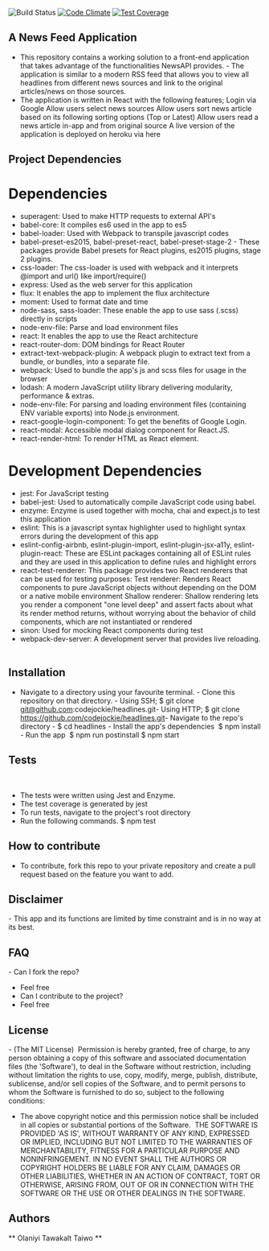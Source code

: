 ![Build Status](https://travis-ci.org/Tawakalt/d0-cp1-tawakalt.svg?branch=master)
[![Code Climate](https://codeclimate.com/github/Tawakalt/d0-cp1-tawakalt/badges/gpa.svg)](https://codeclimate.com/github/Tawakalt/d0-cp1-tawakalt)
[![Test Coverage](https://codeclimate.com/github/Tawakalt/d0-cp1-tawakalt/badges/coverage.svg)](https://codeclimate.com/github/Tawakalt/d0-cp1-tawakalt/coverage)
​
## A News Feed Application

- This repository contains a working solution to a front-end application that takes advantage of the functionalities NewsAPI provides. - The application is similar to a modern RSS feed that allows you to view all headlines from different news sources and link to the original articles/news on those sources. 
- The application is written in React with the following features;
  Login via Google
  Allow users select news sources
  Allow users sort news article based on its following sorting options (Top or Latest)
  Allow users read a news article in-app and from original source
  A live version of the application is deployed on heroku via here
​
## Project Dependencies

# Dependencies
- superagent: Used to make HTTP requests to external API's
- babel-core: It compiles es6 used in the app to es5
- babel-loader: Used with Webpack to transpile javascript codes
- babel-preset-es2015, babel-preset-react, babel-preset-stage-2 - These packages provide Babel presets for React plugins, es2015 plugins, stage 2 plugins.
- css-loader: The css-loader is used with webpack and it interprets @import and url() like import/require()
- express: Used as the web server for this application
- flux: It enables the app to implement the flux architecture
- moment: Used to format date and time
- node-sass, sass-loader: These enable the app to use sass (.scss) directly in scripts
- node-env-file: Parse and load environment files
- react: It enables the app to use the React architecture
- react-router-dom: DOM bindings for React Router
- extract-text-webpack-plugin: A webpack plugin to extract text from a bundle, or bundles, into a separate file.
- webpack: Used to bundle the app's js and scss files for usage in the browser
- lodash: A modern JavaScript utility library delivering modularity, performance & extras.
- node-env-file: For parsing and loading environment files (containing ENV variable exports) into Node.js environment.
- react-google-login-component: To get the benefits of Google Login.
- react-modal: Accessible modal dialog component for React.JS.
- react-render-html: To render HTML as React element.
​
# Development Dependencies
- jest: For JavaScript testing
- babel-jest: Used to automatically compile JavaScript code using babel.
- enzyme: Enzyme is used together with mocha, chai and expect.js to test this application
- eslint: This is a javascript syntax highlighter used to highlight syntax errors during the development of this app
- eslint-config-airbnb, eslint-plugin-import, eslint-plugin-jsx-a11y, eslint-plugin-react: These are ESLint packages containing all of ESLint rules and they are used in this application to define rules and highlight errors
- react-test-renderer: This package provides two React renderers that can be used for testing purposes:
 Test renderer: Renders React components to pure JavaScript objects without depending on the DOM or a native mobile environment
 Shallow renderer: Shallow rendering lets you render a component "one level deep" and assert facts about what its render method returns, without worrying about the behavior of child components, which are not instantiated or rendered
- sinon: Used for mocking React components during test
- webpack-dev-server: A development server that provides live reloading.
​
## Installation

- Navigate to a directory using your favourite terminal.
​- Clone this repository on that directory.
​- Using SSH; $ git clone git@github.com:codejockie/headlines.git
​- Using HTTP; $ git clone https://github.com/codejockie/headlines.git
​- Navigate to the repo's directory
​- $ cd headlines
​- Install the app's dependencies
​  $ npm install
​- Run the app
​  $ npm run postinstall
  $ npm start
​
## Tests
​
- The tests were written using Jest and Enzyme.
- The test coverage is generated by jest
- To run tests, navigate to the project's root directory
- Run the following commands.
  $ npm test
​
## How to contribute

- To contribute, fork this repo to your private repository and create a pull request based on the feature you want to add.
​
## Disclaimer

​- This app and its functions are limited by time constraint and is in no way at its best.
​
## FAQ

​- Can I fork the repo?
- Feel free
- Can I contribute to the project?
- Feel free

## License

​- (The MIT License)
​  Permission is hereby granted, free of charge, to any person obtaining a copy of this software and associated documentation files (the 'Software'), to deal in the Software without restriction, including without limitation the rights to use, copy, modify, merge, publish, distribute, sublicense, and/or sell copies of the Software, and to permit persons to whom the Software is furnished to do so, subject to the following conditions:
​
- The above copyright notice and this permission notice shall be included in all copies or substantial portions of the Software.
​
THE SOFTWARE IS PROVIDED 'AS IS', WITHOUT WARRANTY OF ANY KIND, EXPRESSED OR IMPLIED, INCLUDING BUT NOT LIMITED TO THE WARRANTIES OF MERCHANTABILITY, FITNESS FOR A PARTICULAR PURPOSE AND NONINFRINGEMENT. IN NO EVENT SHALL THE AUTHORS OR COPYRIGHT HOLDERS BE LIABLE FOR ANY CLAIM, DAMAGES OR OTHER LIABILITIES, WHETHER IN AN ACTION OF CONTRACT, TORT OR OTHERWISE, ARISING FROM, OUT OF OR IN CONNECTION WITH THE SOFTWARE OR THE USE OR OTHER DEALINGS IN THE SOFTWARE.

## Authors

** Olaniyi Tawakalt Taiwo ** 
​